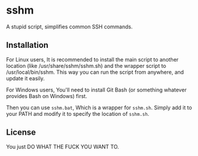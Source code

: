 # sshm
A stupid script, simplifies common SSH commands.

## Installation
For Linux users, It is recommended to install the main script to another location (like /usr/share/sshm/sshm.sh) and the wrapper script to /usr/local/bin/sshm. This way you can run the script from anywhere, and update it easily.

For Windows users, You'll need to install Git Bash (or something whatever provides Bash on Windows) first.

Then you can use `sshm.bat`, Which is a wrapper for `sshm.sh`. Simply add it to your PATH and modify it to specify the location of `sshm.sh`.

## License
You just DO WHAT THE FUCK YOU WANT TO.
